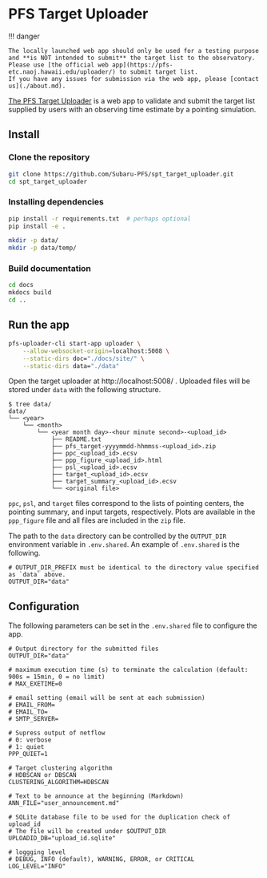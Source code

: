 # PFS Target Uploader


!!! danger

    The locally launched web app should only be used for a testing purpose and **is NOT intended to submit** the target list to the observatory.
    Please use [the official web app](https://pfs-etc.naoj.hawaii.edu/uploader/) to submit target list.
    If you have any issues for submission via the web app, please [contact us](./about.md).

[The PFS Target Uploader](https://pfs-etc.naoj.hawaii.edu/uploader/) is a web app to validate and submit the target list supplied by users with an observing time estimate by a pointing simulation.


## Install

### Clone the repository

```sh
git clone https://github.com/Subaru-PFS/spt_target_uploader.git
cd spt_target_uploader
```

### Installing dependencies

```sh
pip install -r requirements.txt  # perhaps optional
pip install -e .

mkdir -p data/
mkdir -p data/temp/
```

### Build documentation

```sh
cd docs
mkdocs build
cd ..
```

## Run the app

```sh
pfs-uploader-cli start-app uploader \
    --allow-websocket-origin=localhost:5008 \
    --static-dirs doc="./docs/site/" \
    --static-dirs data="./data"
```

Open the target uploader at http://localhost:5008/ .
Uploaded files will be stored under `data` with the following structure.

```
$ tree data/
data/
└── <year>
    └── <month>
        └── <year month day>-<hour minute second>-<upload_id>
            ├── README.txt
            ├── pfs_target-yyyymmdd-hhmmss-<upload_id>.zip
            ├── ppc_<upload_id>.ecsv
            ├── ppp_figure_<upload_id>.html
            ├── psl_<upload_id>.ecsv
            ├── target_<upload_id>.ecsv
            ├── target_summary_<upload_id>.ecsv
            └── <original file>
```

`ppc`, `psl`, and `target` files correspond to the lists of pointing centers, the pointing summary, and input targets, respectively.
Plots are available in the `ppp_figure` file and all files are included in the `zip` file.

The path to the `data` directory can be controlled by the `OUTPUT_DIR` environment variable in `.env.shared`. An example of `.env.shared` is the following.

```
# OUTPUT_DIR_PREFIX must be identical to the directory value specified as `data` above.
OUTPUT_DIR="data"
```

## Configuration

The following parameters can be set in the `.env.shared` file to configure the app.

```
# Output directory for the submitted files
OUTPUT_DIR="data"

# maximum execution time (s) to terminate the calculation (default: 900s = 15min, 0 = no limit)
# MAX_EXETIME=0

# email setting (email will be sent at each submission)
# EMAIL_FROM=
# EMAIL_TO=
# SMTP_SERVER=

# Supress output of netflow
# 0: verbose
# 1: quiet
PPP_QUIET=1

# Target clustering algorithm
# HDBSCAN or DBSCAN
CLUSTERING_ALGORITHM=HDBSCAN

# Text to be announce at the beginning (Markdown)
ANN_FILE="user_announcement.md"

# SQLite database file to be used for the duplication check of upload_id
# The file will be created under $OUTPUT_DIR
UPLOADID_DB="upload_id.sqlite"

# loggging level
# DEBUG, INFO (default), WARNING, ERROR, or CRITICAL
LOG_LEVEL="INFO"
```
